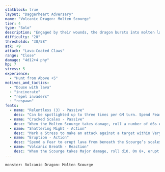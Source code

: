 ```yaml
---
statblock: true
layout: "Daggerheart Adversary"
name: "Volcanic Dragon: Molten Scourge"
tier: 4
type: "Solo"
description: "Engaged by their wounds, the dragon bursts into molten lava."
difficulty: "20"
thresholds: "30/58"
atk: +9
attack: "Lava-Coated Claws"
range: "Close"
damage: "4d12+4 phy"
hp: 7
stress: 5
experience:
  - "Hunt from Above +5"
motives_and_tactics:
  - "Douse with lava"
  - "incinerate"
  - "repel invaders"
  - "respawn"
feats:
  - name: "Relentless (3) - Passive"
    desc: "Can be spotlighted up to three times per GM turn. Spend Fear as usual to spotlight them."
  - name: "Cracked Scales - Passive"
    desc: "When the Molten Scourge takes damage, roll a number of d6s equal to HP marked. For each result of 4 or higher, you gain a Fear."
  - name: "Shattering Might - Action"
    desc: "Mark a Stress to make an attack against a target within Very Close range. On a success, target takes 4d8+14 physical damage, loses a Hope, and is knocked back to Close range. The Scourge clears a Stress."
  - name: "Eruption - Action"
    desc: "Spend a Fear to erupt lava from beneath the Scourge’s scales, filling area within Very Close range with lava. All targets must make Agility Reaction Roll or take 4d6+6 physical damage and be knocked back to Close range. The area remains lava (6 HP damage on entry or action)."
  - name: "Volcanic Breath - Reaction"
    desc: "When the Scourge takes Major damage, roll d10. On 8+, erupt lava in Very Close range: Agility Reaction Roll or take 2d10+4 physical damage, mark 1d4 Stress, and are Vulnerable until clearing a Stress; success = half damage + mark a Stress.;Lava Splash - Reaction;When the Scourge takes Severe damage from attack within Very Close, molten blood deals 2d10+4 direct physical damage to attacker.;Ashen Vengeance (Phase Change) - Reaction;When the Scourge marks last HP, replace with Ashen Tyrant and immediately spotlight."
---
```


```statblock
monster: Volcanic Dragon: Molten Scourge
```
